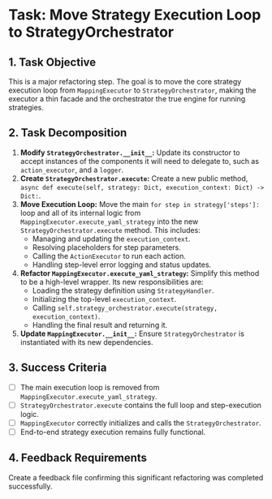 # Task: Move Strategy Execution Loop to StrategyOrchestrator

## 1. Task Objective
This is a major refactoring step. The goal is to move the core strategy execution loop from `MappingExecutor` to `StrategyOrchestrator`, making the executor a thin facade and the orchestrator the true engine for running strategies.

## 2. Task Decomposition
1.  **Modify `StrategyOrchestrator.__init__`:** Update its constructor to accept instances of the components it will need to delegate to, such as `action_executor`, and a `logger`.
2.  **Create `StrategyOrchestrator.execute`:** Create a new public method, `async def execute(self, strategy: Dict, execution_context: Dict) -> Dict:`.
3.  **Move Execution Loop:** Move the main `for step in strategy['steps']:` loop and all of its internal logic from `MappingExecutor.execute_yaml_strategy` into the new `StrategyOrchestrator.execute` method. This includes:
    *   Managing and updating the `execution_context`.
    *   Resolving placeholders for step parameters.
    *   Calling the `ActionExecutor` to run each action.
    *   Handling step-level error logging and status updates.
4.  **Refactor `MappingExecutor.execute_yaml_strategy`:** Simplify this method to be a high-level wrapper. Its new responsibilities are:
    *   Loading the strategy definition using `StrategyHandler`.
    *   Initializing the top-level `execution_context`.
    *   Calling `self.strategy_orchestrator.execute(strategy, execution_context)`.
    *   Handling the final result and returning it.
5.  **Update `MappingExecutor.__init__`:** Ensure `StrategyOrchestrator` is instantiated with its new dependencies.

## 3. Success Criteria
- [ ] The main execution loop is removed from `MappingExecutor.execute_yaml_strategy`.
- [ ] `StrategyOrchestrator.execute` contains the full loop and step-execution logic.
- [ ] `MappingExecutor` correctly initializes and calls the `StrategyOrchestrator`.
- [ ] End-to-end strategy execution remains fully functional.

## 4. Feedback Requirements
Create a feedback file confirming this significant refactoring was completed successfully.
